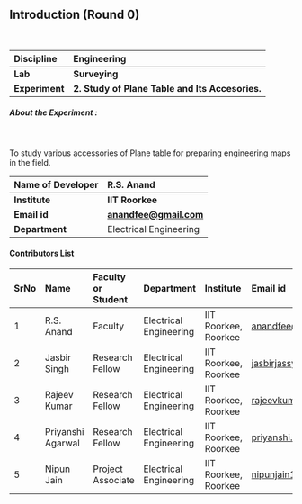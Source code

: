 ## Introduction (Round 0)


<br>

<b>Discipline | <b> Engineering
:--|:--|
<b> Lab | <b> Surveying
<b> Experiment|     <b> 2. 	Study of Plane Table and Its Accesories.

<h5> About the Experiment : </h5> <br>

To study various accessories of Plane table for preparing engineering maps in the field.

<b>Name of Developer | <b> R.S. Anand
:--|:--|
<b> Institute | <b> IIT Roorkee
<b> Email id|     <b> anandfee@gmail.com
<b> Department | Electrical Engineering

#### Contributors List

SrNo | Name | Faculty or Student | Department| Institute | Email id
:--|:--|:--|:--|:--|:--|
1 | R.S. Anand | Faculty | Electrical Engineering | IIT Roorkee, Roorkee | anandfee@gmail.com
2 | Jasbir Singh | Research Fellow | Electrical Engineering | IIT Roorkee, Roorkee | jasbirjassy6@gmail.com 
3 | Rajeev Kumar | Research Fellow | Electrical Engineering | IIT Roorkee, Roorkee | rajeevkumar.rke@gmail.com
4 | Priyanshi Agarwal | Research Fellow | Electrical Engineering | IIT Roorkee, Roorkee | priyanshi.a07@gmail.com
5 | Nipun Jain | Project Associate | Electrical Engineering | IIT Roorkee, Roorkee | nipunjain1305@gmail.com

<br>
